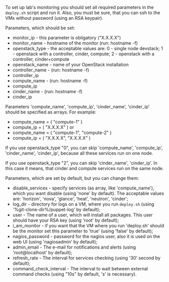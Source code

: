 To set up lab's monitoring you should set all required parameters in the ``deploy.sh`` script and run it. Also, you must be sure, that you can ssh to the VMs without password (using an RSA keypair).

Parameters, which should be set:
*  monitor_ip - this parameter is obligatory ("X.X.X.X")
*  monitor_name - hostname of the monitor (run: hostname -f)
*  openstack_type - the acceptable values are: 0 - single node devstack; 1 - openstack with a controller, cinder, compute; 2 - openstack with a controller, cinder+compute
*  openstack_name - name of your OpenStack installation
*  controller_name - (run: hostname -f)
*  controller_ip
*  compute_name - (run: hostname -f)
*  compute_ip
*  cinder_name - (run: hostname -f)
*  cinder_ip

Parameters 'compute_name', 'compute_ip', 'cinder_name', 'cinder_ip' should be specified as arrays. For example:
*  compute_name = ( "compute-1" )
*  compute_ip = ( "X.X.X.X" )
or
*  compute_name = ( "compute-1", "compute-2" )
*  compute_ip = ( "X.X.X.X", "X.X.X.X" )

If you use openstack_type "0", you can skip 'compute_name', 'compute_ip', 'cinder_name', 'cinder_ip', because all these services run on one node.

If you use openstack_type "2", you can skip 'cinder_name', 'cinder_ip'. In this case it means, that cinder and compute services run on the same node.

Parameters, which are set by default, but you can change them:
*  disable_services - specify services (as array, like 'compute_name'), which you want disable (using 'none' by default). The acceptable values are: 'horizon', 'nova', 'glance', 'heat', 'neutron', 'cinder';
*  log_dir - directory for logs on a VM, where you run ``deploy.sh`` (using '%git-clone-dir%/puppet-log' by default);
*  user - The name of a user, which will install all packages. This user should have your RSA key (using 'root' by default);
*  i_am_monitor - if you want that the VM where you run 'deploy.sh' should be the monitor set this parameter to 'true' (using 'false' by default);
*  nagios_password - password for the nagios user, also it is used on the web UI (using 'nagiosadmin' by default);
*  admin_email - The e-mail for notifications and alerts (using 'root@localhost' by default);
*  refresh_rate - The interval for services checking (using '30' second by default);
*  command_check_interval - The interval to wait between external command checks (using "10s" by default, 's' is necessary).
